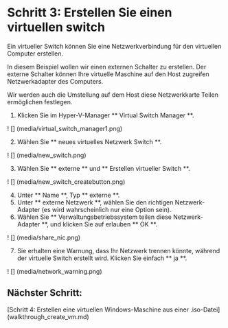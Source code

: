 ﻿# Schritt 3: Erstellen Sie einen virtuellen switch 

Ein virtueller Switch können Sie eine Netzwerkverbindung für den virtuellen Computer erstellen.   

In diesem Beispiel wollen wir einen externen Schalter zu erstellen.  Der externe Schalter können Ihre virtuelle Maschine auf den Host zugreifen Netzwerkadapter des Computers.  
 
Wir werden auch die Umstellung auf dem Host diese Netzwerkkarte Teilen ermöglichen festlegen. 

<!-- We should have a userguide for setting up a private network/virtual network -->

1. Klicken Sie im Hyper-V-Manager ** Virtual Switch Manager **.

  ! [] (media/virtual_switch_manager1.png)
  
2. Wählen Sie ** neues virtuelles Netzwerk Switch **.

  ! [] (media/new_switch.png)
  
3. Wählen Sie ** externe ** und ** Erstellen virtueller Switch **.

  ! [] (media/new_switch_createbutton.png)
  
4. Unter ** Name **, Typ ** externe **.
5. Unter ** externe Netzwerk **, wählen Sie den richtigen Netzwerk-Adapter (es wird wahrscheinlich nur eine Option sein).  
6. Wählen Sie ** Verwaltungsbetriebssystem teilen diese Netzwerk-Adapter **, und klicken Sie auf erlauben ** OK **. 
  
  ! [] (media/share_nic.png)  
  
7. Sie erhalten eine Warnung, dass Ihr Netzwerk trennen könnte, während der virtuelle Switch erstellt wird. Klicken Sie einfach ** ja **. 
  
  ! [] (media/network_warning.png)

## Nächster Schritt: 
[Schritt 4: Erstellen eine virtuellen Windows-Maschine aus einer .iso-Datei] (walkthrough_create_vm.md)
